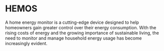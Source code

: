 # HEMOS
A home energy monitor is a cutting-edge device designed to help homeowners gain greater control over their energy consumption. With the rising costs of energy and the growing importance of sustainable living, the need to monitor and manage household energy usage has become increasingly evident.
